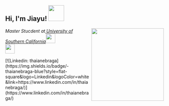 
<h2> Hi, I'm Jiayu! <img src="https://media.giphy.com/media/mGcNjsfWAjY5AEZNw6/giphy.gif" width="50"></h2>
<img align='right' src="https://media.giphy.com/media/ieyl9zmCjO4b4t6qoY/giphy.gif" width="230">
<p><em>Master Stucdent at<a href="http://www.unb.br"> University of Southern California</a><img src="https://media.giphy.com/media/fYSnHlufseco8Fh93Z/giphy.gif" width="30">
</br>
<img src="https://media.giphy.com/media/WUlplcMpOCEmTGBtBW/giphy.gif" width="30"> 
</em></p>
<!--
[![Twitter: ThaiiBraga](https://img.shields.io/twitter/follow/ThaiiBraga?style=social)](https://twitter.com/ThaiiBraga)
-->
[![Linkedin: thaianebraga](https://img.shields.io/badge/-thaianebraga-blue?style=flat-square&logo=Linkedin&logoColor=white&link=https://www.linkedin.com/in/thaianebraga/)](https://www.linkedin.com/in/thaianebraga/)
<!--[![GitHub Thaiane](https://img.shields.io/github/followers/thaiane?label=follow&style=social)](https://github.com/Thaiane)

![XIJIAYU's GitHub stats](https://github-readme-stats.vercel.app/api?username=XIJIAYU&show_icons=true&theme=radical)
-->
### <img src="https://media.giphy.com/media/VgCDAzcKvsR6OM0uWg/giphy.gif" width="50"> A little more about me...  

```javascript
const thai = {
  pronouns: "she" | "her",
  code: [Javascript, Typescript, HTML, CSS, Ruby, Python, Java],
  tools: [React, Redux, Node, Storybook, Styled-Components, Jest, Docker],
  architecture: ["microservices", "event-driven", "design system pattern"],
  techCommunities: {
                        coorganizer: "AfroPython",
                        speaker: "Latinity",
                        mentor: "EducaTRANSforma"
                      },
 challenge: "I am doing the #100DaysOfCode challenge focused on react and typescript"
}
```

<img src="https://media.giphy.com/media/LnQjpWaON8nhr21vNW/giphy.gif" width="60"> <em><b>I love connecting with different people</b> so if you want to say <b>hi, I'll be happy to meet you more!</b> :)</em>

---
